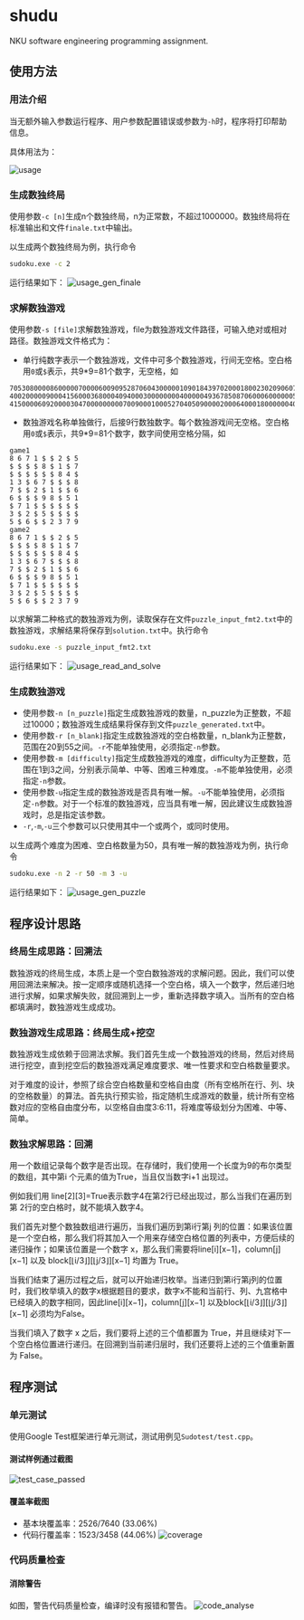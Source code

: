 # shudu
NKU software engineering programming assignment.

## 使用方法

### 用法介绍
当无额外输入参数运行程序、用户参数配置错误或参数为`-h`时，程序将打印帮助信息。

具体用法为：

![usage](assets/usage.png)

### 生成数独终局
使用参数`-c [n]`生成n个数独终局，n为正常数，不超过1000000。数独终局将在标准输出和文件`finale.txt`中输出。

以生成两个数独终局为例，执行命令
```bash
sudoku.exe -c 2
```
运行结果如下：
![usage_gen_finale](assets/usage_gen_finale.png)

### 求解数独游戏
使用参数`-s [file]`求解数独游戏，file为数独游戏文件路径，可输入绝对或相对路径。数独游戏文件格式为：

- 单行纯数字表示一个数独游戏，文件中可多个数独游戏，行间无空格。空白格用`0`或`$`表示，共9*9=81个数字，无空格，如
```
705308000086000007000060090952870604300000109018439702000180023020906070500000008
400200000900041560003680004094000300000000400000493678508706000600000053000520706
415000060920000304700000000070090001000527040509000020006400018000000406200906003
```

- 数独游戏名称单独做行，后接9行数独数字。每个数独游戏间无空格。空白格用`0`或`$`表示，共9*9=81个数字，数字间使用空格分隔，如
```
game1
8 6 7 1 $ $ 2 $ 5
$ $ $ $ 8 $ 1 $ 7
$ $ $ $ $ $ 8 4 $
1 3 $ 6 7 $ $ $ 8
7 $ $ 2 $ 1 $ $ 6
6 $ $ $ 9 8 $ 5 1
$ 7 1 $ $ $ $ $ $
3 $ 2 $ 5 $ $ $ $
5 $ 6 $ $ 2 3 7 9
game2
8 6 7 1 $ $ 2 $ 5
$ $ $ $ 8 $ 1 $ 7
$ $ $ $ $ $ 8 4 $
1 3 $ 6 7 $ $ $ 8
7 $ $ 2 $ 1 $ $ 6
6 $ $ $ 9 8 $ 5 1
$ 7 1 $ $ $ $ $ $
3 $ 2 $ 5 $ $ $ $
5 $ 6 $ $ 2 3 7 9
```

以求解第二种格式的数独游戏为例，读取保存在文件`puzzle_input_fmt2.txt`中的数独游戏，求解结果将保存到`solution.txt`中。执行命令
```bash
sudoku.exe -s puzzle_input_fmt2.txt
```
运行结果如下：
![usage_read_and_solve](assets/usage_read_and_solve.png)

### 生成数独游戏
- 使用参数`-n [n_puzzle]`指定生成数独游戏的数量，n_puzzle为正整数，不超过10000；数独游戏生成结果将保存到文件`puzzle_generated.txt`中。
- 使用参数`-r [n_blank]`指定生成数独游戏的空白格数量，n_blank为正整数，范围在20到55之间。`-r`不能单独使用，必须指定`-n`参数。
- 使用参数`-m [difficulty]`指定生成数独游戏的难度，difficulty为正整数，范围在1到3之间，分别表示简单、中等、困难三种难度。`-m`不能单独使用，必须指定`-n`参数。
- 使用参数`-u`指定生成的数独游戏是否具有唯一解。`-u`不能单独使用，必须指定`-n`参数。对于一个标准的数独游戏，应当具有唯一解，因此建议生成数独游戏时，总是指定该参数。
- `-r`,`-m`,`-u`三个参数可以只使用其中一个或两个，或同时使用。

以生成两个难度为困难、空白格数量为50，具有唯一解的数独游戏为例，执行命令
```bash
sudoku.exe -n 2 -r 50 -m 3 -u
```
运行结果如下：
![usage_gen_puzzle](assets/usage_gen_puzzle.png)

## 程序设计思路

### 终局生成思路：回溯法

数独游戏的终局生成，本质上是一个空白数独游戏的求解问题。因此，我们可以使用回溯法来解决。按一定顺序或随机选择一个空白格，填入一个数字，然后递归地进行求解，如果求解失败，就回溯到上一步，重新选择数字填入。当所有的空白格都填满时，数独游戏生成成功。

### 数独游戏生成思路：终局生成+挖空
数独游戏生成依赖于回溯法求解。我们首先生成一个数独游戏的终局，然后对终局进行挖空，直到挖空后的数独游戏满足难度要求、唯一性要求和空白格数量要求。

对于难度的设计，参照了综合空白格数量和空格自由度（所有空格所在行、列、块的空格数量）的算法。首先执行预实验，指定随机生成游戏的数量，统计所有空格数对应的空格自由度分布，以空格自由度3:6:11，将难度等级划分为困难、中等、简单。

### 数独求解思路：回溯

用一个数组记录每个数字是否出现。在存储时，我们使用一个长度为9的布尔类型的数组，其中第i 个元素的值为True，当且仅当数字i+1 出现过。

例如我们用 line[2][3]=True表示数字4在第2行已经出现过，那么当我们在遍历到第 2行的空白格时，就不能填入数字4。

我们首先对整个数独数组进行遍历，当我们遍历到第i行第j 列的位置：如果该位置是一个空白格，那么我们将其加入一个用来存储空白格位置的列表中，方便后续的递归操作；如果该位置是一个数字 x，那么我们需要将line[i][x−1]，column[j][x−1] 以及 block[⌊i/3⌋][⌊j/3⌋][x−1] 均置为 True。

当我们结束了遍历过程之后，就可以开始递归枚举。当递归到第i行第j列的位置时，我们枚举填入的数字x根据题目的要求，数字x不能和当前行、列、九宫格中已经填入的数字相同，因此line[i][x−1]，column[j][x−1] 以及block[⌊i/3⌋][⌊j/3⌋][x−1] 必须均为False。

当我们填入了数字 x 之后，我们要将上述的三个值都置为 True，并且继续对下一个空白格位置进行递归。在回溯到当前递归层时，我们还要将上述的三个值重新置为 False。

## 程序测试

### 单元测试
使用Google Test框架进行单元测试，测试用例见`Sudotest/test.cpp`。

#### 测试样例通过截图
![test_case_passed](assets/test_case_passed.png)

#### 覆盖率截图
- 基本块覆盖率：2526/7640 (33.06%)
- 代码行覆盖率：1523/3458 (44.06%)
![coverage](assets/coverage.png)

### 代码质量检查

#### 消除警告
如图，警告代码质量检查，编译时没有报错和警告。
![code_analyse](assets/code_analyse.png)